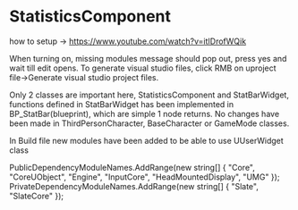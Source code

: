 # StatisticsComponent
how to setup -> https://www.youtube.com/watch?v=itIDrofWQik

When turning on, missing modules message should pop out, press yes and wait till edit opens.
To generate visual studio files, click RMB on uproject file->Generate visual studio project files.

Only 2 classes are important here, StatisticsComponent and StatBarWidget,
functions defined in StatBarWidget has been implemented in BP_StatBar(blueprint), which are simple 1 node returns.
No changes have been made in ThirdPersonCharacter, BaseCharacter or GameMode classes.

In Build file new modules have been added to be able to use UUserWidget class
 
PublicDependencyModuleNames.AddRange(new string[] { "Core", "CoreUObject", "Engine", "InputCore", "HeadMountedDisplay", "UMG" });
PrivateDependencyModuleNames.AddRange(new string[] { "Slate", "SlateCore" });
  
